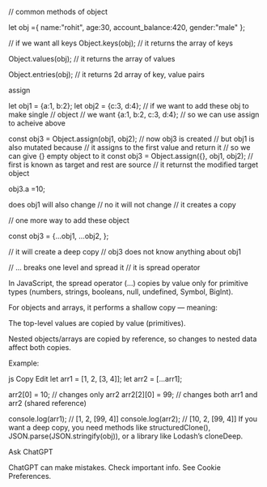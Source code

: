 

// common methods of object


let obj ={
    name:"rohit", 
    age:30, 
    account_balance:420, 
    gender:"male"
};

// if we want all keys 
Object.keys(obj); 
// it returns the array of keys

Object.values(obj); 
// it returns the array of values 


Object.entries(obj); 
// it returns 2d array of key, value pairs






assign 

let obj1 = {a:1, b:2}; 
let obj2 = {c:3, d:4}; 
// if we want to add these obj to make single 
// object 
// we want {a:1, b:2, c:3, d:4}; 
// so we can use assign to acheive above 

const obj3 = Object.assign(obj1, obj2); 
// now obj3 is created 
// but obj1 is also mutated because 
// it assigns to the first value and return it 
// so we can give {} empty object to it 
const obj3 = Object.assign({}, obj1, obj2); 
// first is known as target and rest are source
// it returnst the modified target object 



obj3.a =10; 

does obj1 will also change 
// no it will not change 
// it creates a copy


// one more way to add these object 

const obj3 = {...obj1, ...obj2, }; 

// it will create a deep copy 
// obj3 does not know anything about obj1

// ... breaks one level and spread it 
// it is spread operator 


In JavaScript, the spread operator (...) copies by value only for primitive types (numbers, strings, booleans, null, undefined, Symbol, BigInt).

For objects and arrays, it performs a shallow copy — meaning:

The top-level values are copied by value (primitives).

Nested objects/arrays are copied by reference, so changes to nested data affect both copies.

Example:

js
Copy
Edit
let arr1 = [1, 2, [3, 4]];
let arr2 = [...arr1];

arr2[0] = 10;         // changes only arr2
arr2[2][0] = 99;      // changes both arr1 and arr2 (shared reference)

console.log(arr1); // [1, 2, [99, 4]]
console.log(arr2); // [10, 2, [99, 4]]
If you want a deep copy, you need methods like structuredClone(), JSON.parse(JSON.stringify(obj)), or a library like Lodash’s cloneDeep.









Ask ChatGPT





ChatGPT can make mistakes. Check important info. See Cookie Preferences.

